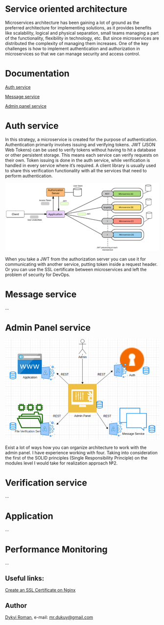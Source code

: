 Service oriented architecture
=======
Microservices architecture has been gaining a lot of ground as the preferred architecture for implementing solutions, as it provides benefits like scalability, logical and physical separation, small teams managing a part of the functionality, flexibility in technology, etc. 
But since microservices are distributed the complexity of managing them increases.
One of the key challenges is how to implement authentication and authorization in microservices so that we can manage security and access control.

# Documentation

[Auth service](auth/README.md)

[Message service](message/README.md)

[Admin panel service](adminpanel/README.md)

# Auth service

In this strategy, a microservice is created for the purpose of authentication. Authentication primarily involves issuing and verifying tokens. 
JWT (JSON Web Tokens) can be used to verify tokens without having to hit a database or other persistent storage. 
This means each service can verify requests on their own. Token issuing is done in the auth service, while verification is handled in every service where it’s required. 
A client library is usually used to share this verification functionality with all the services that need to perform authentication. 

![image](base.png)

When you take a JWT from the authorization server you can use it for communicating with another service, putting token inside a request header. Or you can use the SSL certificate between microservices and left the problem of security for DevOps.

# Message service

...

# Admin Panel service

![image](adminpanel/docs/adminflow2.png)

Exist a lot of ways how you can organize architecture to work with the admin panel.
I have experience working with four. Taking into consideration the first of the SOLID principles (Single Responsibility Principle) on the modules level I would take for realization approach №2.

# Verification service 
   
...

# Application

...   

# Performance Monitoring

...

## Useful links:

[Create an SSL Certificate on Nginx](https://www.digitalocean.com/community/tutorials/how-to-create-an-ssl-certificate-on-nginx-for-ubuntu-14-04)
    
## Author
[Dykyi Roman](https://www.linkedin.com/in/roman-dykyi-43428543/), e-mail: [mr.dukuy@gmail.com](mailto:mr.dukuy@gmail.com)

